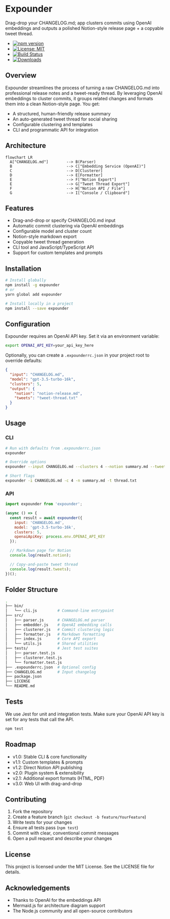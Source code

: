 # Expounder

Drag-drop your CHANGELOG.md; app clusters commits using OpenAI embeddings and outputs a polished Notion-style release page + a copyable tweet thread.

- [![npm version](https://img.shields.io/npm/v/expounder.svg)](https://www.npmjs.com/package/expounder)
- [![License: MIT](https://img.shields.io/badge/license-MIT-blue.svg)](LICENSE)
- [![Build Status](https://github.com/dantewins/expounder/actions/workflows/ci.yml/badge.svg)](https://github.com/dantewins/expounder/actions)
- [![Downloads](https://img.shields.io/npm/dm/expounder.svg)](https://www.npmjs.com/package/expounder)

## Overview

Expounder streamlines the process of turning a raw CHANGELOG.md into professional release notes and a tweet-ready thread. By leveraging OpenAI embeddings to cluster commits, it groups related changes and formats them into a clean Notion-style page. You get:

- A structured, human-friendly release summary
- An auto-generated tweet thread for social sharing
- Configurable clustering and templates
- CLI and programmatic API for integration

## Architecture

```mermaid
flowchart LR
  A["CHANGELOG.md"]        --> B(Parser)
  B                        --> C["Embedding Service (OpenAI)"]
  C                        --> D[Clusterer]
  D                        --> E[Formatter]
  E                        --> F["Notion Export"]
  E                        --> G["Tweet Thread Export"]
  F                        --> H["Notion API / File"]
  G                        --> I["Console / Clipboard"]
```

## Features

- Drag-and-drop or specify CHANGELOG.md input
- Automatic commit clustering via OpenAI embeddings
- Configurable model and cluster count
- Notion-style markdown export
- Copyable tweet thread generation
- CLI tool and JavaScript/TypeScript API
- Support for custom templates and prompts

## Installation

```bash
# Install globally
npm install -g expounder
# or
yarn global add expounder

# Install locally in a project
npm install --save expounder
```

## Configuration

Expounder requires an OpenAI API key. Set it via an environment variable:

```bash
export OPENAI_API_KEY=your_api_key_here
```

Optionally, you can create a `.expounderrc.json` in your project root to override defaults:

```json
{
  "input": "CHANGELOG.md",
  "model": "gpt-3.5-turbo-16k",
  "clusters": 5,
  "output": {
    "notion": "notion-release.md",
    "tweets": "tweet-thread.txt"
  }
}
```

## Usage

### CLI

```bash
# Run with defaults from .expounderrc.json
expounder

# Override options
expounder --input CHANGELOG.md --clusters 4 --notion summary.md --tweets thread.txt

# Short flags
expounder -i CHANGELOG.md -c 4 -n summary.md -t thread.txt
```

### API

```javascript
import expounder from 'expounder';

(async () => {
  const result = await expounder({
    input: 'CHANGELOG.md',
    model: 'gpt-3.5-turbo-16k',
    clusters: 5,
    openaiApiKey: process.env.OPENAI_API_KEY
  });

  // Markdown page for Notion
  console.log(result.notion);

  // Copy-and-paste tweet thread
  console.log(result.tweets);
})();
```

## Folder Structure

```bash
.
├── bin/
│   └── cli.js         # Command-line entrypoint
├── src/
│   ├── parser.js      # CHANGELOG.md parser
│   ├── embedder.js    # OpenAI embedding calls
│   ├── clusterer.js   # Commit clustering logic
│   ├── formatter.js   # Markdown formatting
│   ├── index.js       # Core API export
│   └── utils.js       # Shared utilities
├── tests/             # Jest test suites
│   ├── parser.test.js
│   ├── clusterer.test.js
│   └── formatter.test.js
├── .expounderrc.json  # Optional config
├── CHANGELOG.md       # Input changelog
├── package.json
├── LICENSE
└── README.md
```

## Tests

We use Jest for unit and integration tests. Make sure your OpenAI API key is set for any tests that call the API.

```bash
npm test
```

## Roadmap

- v1.0: Stable CLI & core functionality
- v1.1: Custom templates & prompts
- v1.2: Direct Notion API publishing
- v2.0: Plugin system & extensibility
- v2.1: Additional export formats (HTML, PDF)
- v3.0: Web UI with drag-and-drop

## Contributing

1. Fork the repository
2. Create a feature branch (`git checkout -b feature/YourFeature`)
3. Write tests for your changes
4. Ensure all tests pass (`npm test`)
5. Commit with clear, conventional commit messages
6. Open a pull request and describe your changes

## License

This project is licensed under the MIT License. See the LICENSE file for details.

## Acknowledgements

- Thanks to OpenAI for the embeddings API
- Mermaid.js for architecture diagram support
- The Node.js community and all open-source contributors

